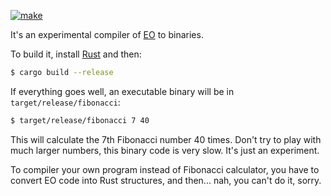 [![make](https://github.com/yegor256/eoc/actions/workflows/cargo.yml/badge.svg)](https://github.com/yegor256/eoc/actions/workflows/cargo.yml)

It's an experimental compiler of [EO](https://www.eolang.org) to binaries.

To build it, install [Rust](https://www.rust-lang.org/tools/install) and then:

```bash
$ cargo build --release
```

If everything goes well, an executable binary will be in `target/release/fibonacci`:

```bash
$ target/release/fibonacci 7 40
```

This will calculate the 7th Fibonacci number 40 times.
Don't try to play with much larger numbers, this binary code is very slow. It's just an experiment.

To compiler your own program instead of Fibonacci calculator, you have to 
convert EO code into Rust structures, and then... nah, you can't do it, sorry.

